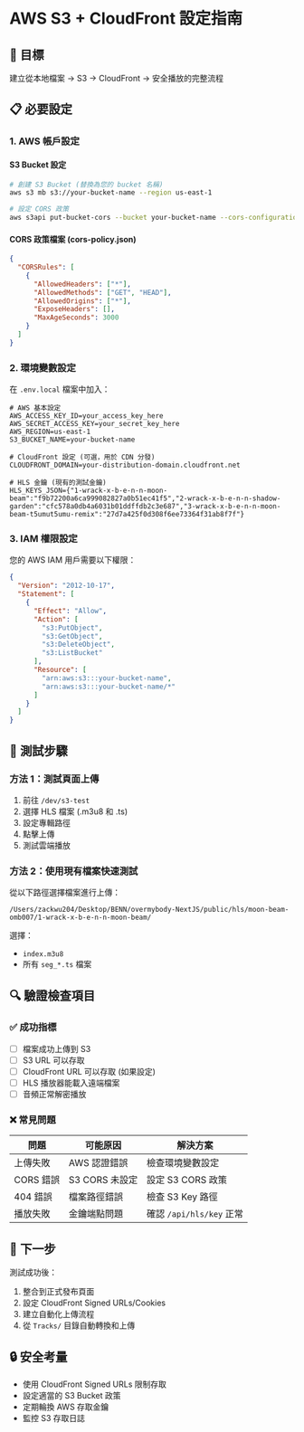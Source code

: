 # AWS S3 + CloudFront 設定指南

## 🎯 目標
建立從本地檔案 → S3 → CloudFront → 安全播放的完整流程

## 📋 必要設定

### 1. AWS 帳戶設定

#### S3 Bucket 設定
```bash
# 創建 S3 Bucket (替換為您的 bucket 名稱)
aws s3 mb s3://your-bucket-name --region us-east-1

# 設定 CORS 政策
aws s3api put-bucket-cors --bucket your-bucket-name --cors-configuration file://cors-policy.json
```

#### CORS 政策檔案 (cors-policy.json)
```json
{
  "CORSRules": [
    {
      "AllowedHeaders": ["*"],
      "AllowedMethods": ["GET", "HEAD"],
      "AllowedOrigins": ["*"],
      "ExposeHeaders": [],
      "MaxAgeSeconds": 3000
    }
  ]
}
```

### 2. 環境變數設定

在 `.env.local` 檔案中加入：

```env
# AWS 基本設定
AWS_ACCESS_KEY_ID=your_access_key_here
AWS_SECRET_ACCESS_KEY=your_secret_key_here
AWS_REGION=us-east-1
S3_BUCKET_NAME=your-bucket-name

# CloudFront 設定 (可選，用於 CDN 分發)
CLOUDFRONT_DOMAIN=your-distribution-domain.cloudfront.net

# HLS 金鑰 (現有的測試金鑰)
HLS_KEYS_JSON={"1-wrack-x-b-e-n-n-moon-beam":"f9b72200a6ca999082827a0b51ec41f5","2-wrack-x-b-e-n-n-shadow-garden":"cfc578a0db4a6031b01ddffdb2c3e687","3-wrack-x-b-e-n-n-moon-beam-t5umut5umu-remix":"27d7a425f0d308f6ee73364f31ab8f7f"}
```

### 3. IAM 權限設定

您的 AWS IAM 用戶需要以下權限：

```json
{
  "Version": "2012-10-17",
  "Statement": [
    {
      "Effect": "Allow",
      "Action": [
        "s3:PutObject",
        "s3:GetObject",
        "s3:DeleteObject",
        "s3:ListBucket"
      ],
      "Resource": [
        "arn:aws:s3:::your-bucket-name",
        "arn:aws:s3:::your-bucket-name/*"
      ]
    }
  ]
}
```

## 🧪 測試步驟

### 方法 1：測試頁面上傳
1. 前往 `/dev/s3-test`
2. 選擇 HLS 檔案 (.m3u8 和 .ts)
3. 設定專輯路徑
4. 點擊上傳
5. 測試雲端播放

### 方法 2：使用現有檔案快速測試
從以下路徑選擇檔案進行上傳：
```
/Users/zackwu204/Desktop/BENN/overmybody-NextJS/public/hls/moon-beam-omb007/1-wrack-x-b-e-n-n-moon-beam/
```

選擇：
- `index.m3u8`
- 所有 `seg_*.ts` 檔案

## 🔍 驗證檢查項目

### ✅ 成功指標
- [ ] 檔案成功上傳到 S3
- [ ] S3 URL 可以存取
- [ ] CloudFront URL 可以存取 (如果設定)
- [ ] HLS 播放器能載入遠端檔案
- [ ] 音頻正常解密播放

### ❌ 常見問題

| 問題 | 可能原因 | 解決方案 |
|------|---------|---------|
| 上傳失敗 | AWS 認證錯誤 | 檢查環境變數設定 |
| CORS 錯誤 | S3 CORS 未設定 | 設定 S3 CORS 政策 |
| 404 錯誤 | 檔案路徑錯誤 | 檢查 S3 Key 路徑 |
| 播放失敗 | 金鑰端點問題 | 確認 `/api/hls/key` 正常 |

## 🚀 下一步

測試成功後：
1. 整合到正式發布頁面
2. 設定 CloudFront Signed URLs/Cookies
3. 建立自動化上傳流程
4. 從 `Tracks/` 目錄自動轉換和上傳

## 🔒 安全考量

- 使用 CloudFront Signed URLs 限制存取
- 設定適當的 S3 Bucket 政策
- 定期輪換 AWS 存取金鑰
- 監控 S3 存取日誌

